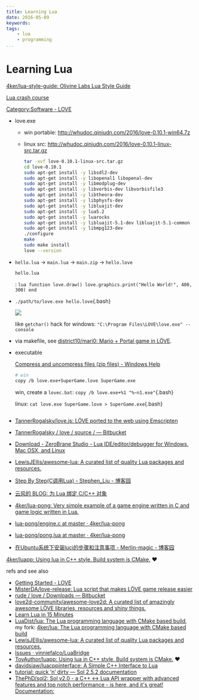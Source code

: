 ```yaml
---
title: Learning Lua
date: 2016-05-09
keywords:
tags:
    - lua
    - programming
...
```


Learning Lua
============

[4ker/lua-style-guide: Olivine Labs Lua Style Guide](https://github.com/4ker/lua-style-guide)

[Lua crash course](http://www.coppeliarobotics.com/helpFiles/en/luaCrashCourse.htm)

[Category:Software - LOVE](https://love2d.org/wiki/Category:Software)

-   love.exe

    +   win portable: <http://whudoc.qiniudn.com/2016/love-0.10.1-win64.7z>

    +   linux src: <http://whudoc.qiniudn.com/2016/love-0.10.1-linux-src.tar.gz>

        ```bash
        tar -xvf love-0.10.1-linux-src.tar.gz
        cd love-0.10.1
        sudo apt-get install -y libsdl2-dev
        sudo apt-get install -y libopenal1 libopenal-dev
        sudo apt-get install -y libmodplug-dev
        sudo apt-get install -y libvorbis-dev libvorbisfile3
        sudo apt-get install -y libtheora-dev
        sudo apt-get install -y libphysfs-dev
        sudo apt-get install -y libluajit-dev
        sudo apt-get install -y lua5.2
        sudo apt-get install -y luarocks
        sudo apt-get install -y libluajit-5.1-dev libluajit-5.1-common
        sudo apt-get install -y libmpg123-dev
        ./configure
        make
        sudo make install
        love --version
        ```

-   `hello.lua` -> `main.lua` -> `main.zip` -> `hello.love`

    `hello.lua`

    :   ```lua
        function love.draw()
            love.graphics.print("Hello World!", 400, 300)
        end
        ```

-   `./path/to/love.exe hello.love`{.bash}

    ![](http://whudoc.qiniudn.com/2016/love-hello.png)

    like `getchar()` hack for windows: `"C:\Program Files\LOVE\love.exe" --console`

-   via makefile, see [district10/mari0: Mario + Portal game in LÖVE](https://github.com/district10/mari0).

-   executable

    [Compress and uncompress files (zip files) - Windows Help](http://windows.microsoft.com/en-hk/windows/compress-uncompress-files-zip-files#1TC=windows-7)

    ```bash
    # win
    copy /b love.exe+SuperGame.love SuperGame.exe
    ```

    win, create a `lovec.bat`: `copy /b love.exe+%1 "%~n1.exe"`{.bash}

    linux: `cat love.exe SuperGame.love > SuperGame.exe`{.bash}
    ```

- [TannerRogalsky/love.js: LÖVE ported to the web using Emscripten](https://github.com/TannerRogalsky/love.js)
- [TannerRogalsky / love / source / — Bitbucket](https://bitbucket.org/TannerRogalsky/love/src)
- [Download - ZeroBrane Studio - Lua IDE/editor/debugger for Windows, Mac OSX, and Linux](https://studio.zerobrane.com/download?not-this-time)
- [LewisJEllis/awesome-lua: A curated list of quality Lua packages and resources.](https://github.com/LewisJEllis/awesome-lua)
- [Step By Step(C调用Lua) - Stephen_Liu - 博客园](http://www.cnblogs.com/stephen-liu74/archive/2012/07/20/2460634.html)
- [云风的 BLOG: 为 Lua 绑定 C/C++ 对象](http://blog.codingnow.com/2013/01/binding_c_object_for_lua.html)
- [4ker/lua-pong: Very simple example of a game engine written in C and game logic written in Lua.](https://github.com/4ker/lua-pong)
- [lua-pong/engine.c at master · 4ker/lua-pong](https://github.com/4ker/lua-pong/blob/master/engine.c)
- [lua-pong/pong.lua at master · 4ker/lua-pong](https://github.com/4ker/lua-pong/blob/master/pong.lua)
- [在Ubuntu系统下安装luci的步骤和注意事项 - Merlin-magic - 博客园](http://www.cnblogs.com/tfanalysis/articles/4108188.html)

[4ker/luapp: Using lua in C++ style. Build system is CMake.](https://github.com/4ker/luapp) &hearts;


refs and see also

-   [Getting Started - LOVE](https://love2d.org/wiki/Getting_Started)
-   [MisterDA/love-release: Lua script that makes LÖVE game release easier](https://github.com/MisterDA/love-release)
-   [rude / love / Downloads — Bitbucket](https://bitbucket.org/rude/love/downloads)
-   [love2d-community/awesome-love2d: A curated list of amazingly awesome LÖVE libraries, resources and shiny things.](https://github.com/love2d-community/awesome-love2d)
-   [Learn Lua in 15 Minutes](http://tylerneylon.com/a/learn-lua/)
-   [LuaDist/lua: The Lua programming language with CMake based build](https://github.com/LuaDist/lua), my fork: [4ker/lua: The Lua programming language with CMake based build](https://github.com/4ker/lua)
-   [LewisJEllis/awesome-lua: A curated list of quality Lua packages and resources.](https://github.com/LewisJEllis/awesome-lua)
-   [Issues · vinniefalco/LuaBridge](https://github.com/vinniefalco/LuaBridge/issues)
-   [ToyAuthor/luapp: Using lua in C++ style. Build system is CMake.](https://github.com/ToyAuthor/luapp) &hearts;
-   [davidsiaw/luacppinterface: A Simple C++ Interface to Lua](https://github.com/davidsiaw/luacppinterface)
-   [tutorial: quick ‘n’ dirty — Sol 2.5.2 documentation](http://sol2.readthedocs.io/en/latest/tutorial/all-the-things.html)
-   [ThePhD/sol2: Sol v2.0 - a C++ <-> Lua API wrapper with advanced features and top notch performance - is here, and it's great! Documentation:](https://github.com/ThePhD/sol2)

